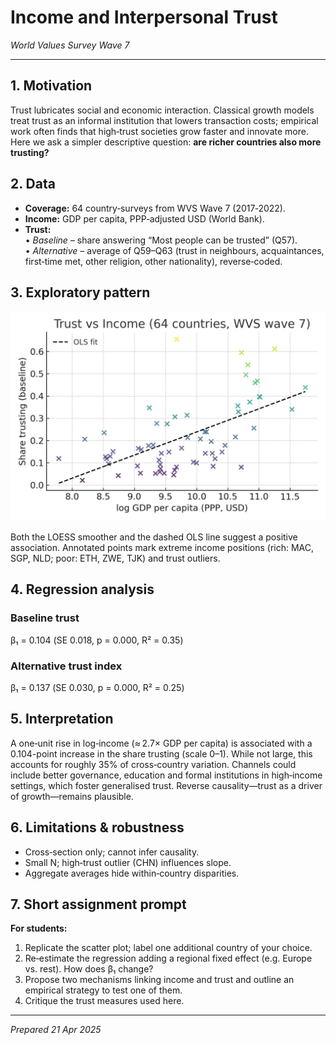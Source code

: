 # Income and Interpersonal Trust
*World Values Survey Wave 7*  

---

## 1. Motivation

Trust lubricates social and economic interaction. Classical growth models treat trust as
an informal institution that lowers transaction costs; empirical work often finds that
high‑trust societies grow faster and innovate more. Here we ask a simpler descriptive
question: **are richer countries also more trusting?**

## 2. Data

- **Coverage:** 64 country‑surveys from WVS Wave 7 (2017‑2022).
- **Income:** GDP per capita, PPP‑adjusted USD (World Bank).
- **Trust:**  
  • *Baseline* – share answering “Most people can be trusted” (Q57).  
  • *Alternative* – average of Q59–Q63 (trust in neighbours, acquaintances, first‑time met, other religion, other nationality), reverse‑coded.

## 3. Exploratory pattern

![Trust‑income scatter](trust_gdp_scatter.jpg)

Both the LOESS smoother and the dashed OLS line suggest a positive association. Annotated
points mark extreme income positions (rich: MAC, SGP, NLD; poor: ETH, ZWE, TJK) and trust
outliers.

## 4. Regression analysis

### Baseline trust

β₁ = 0.104  (SE 0.018, p = 0.000, R² = 0.35)  

### Alternative trust index

β₁ = 0.137  (SE 0.030, p = 0.000, R² = 0.25)

## 5. Interpretation

A one‑unit rise in log‑income (≈ 2.7× GDP per capita) is associated with a 0.104-point
increase in the share trusting (scale 0–1). While not large, this accounts for roughly 35%
of cross‑country variation.
Channels could include better governance, education and formal institutions in high‑income
settings, which foster generalised trust. Reverse causality—trust as a driver of
growth—remains plausible.

## 6. Limitations & robustness

- Cross‑section only; cannot infer causality.
- Small N; high‑trust outlier (CHN) influences slope.
- Aggregate averages hide within‑country disparities.


## 7. Short assignment prompt

**For students:**

1. Replicate the scatter plot; label one additional country of your choice.
2. Re‑estimate the regression adding a regional fixed effect (e.g. Europe vs. rest). How does β₁ change?
3. Propose two mechanisms linking income and trust and outline an empirical strategy to test one of them.
4. Critique the trust measures used here.


---

*Prepared 21 Apr 2025*